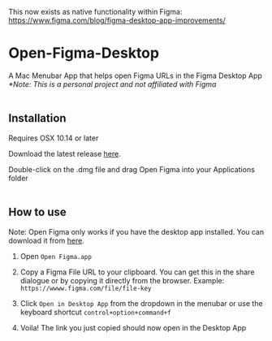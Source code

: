 This now exists as native functionality within Figma: https://www.figma.com/blog/figma-desktop-app-improvements/


# Open-Figma-Desktop
A Mac Menubar App that helps open Figma URLs in the Figma Desktop App
<br>
_*Note: This is a personal project and not affiliated with Figma_
<br>
<br>

## Installation

Requires OSX 10.14 or later

Download the latest release [here](https://github.com/neversitdull/Open-Figma-Desktop/releases). 

Double-click on the .dmg file and drag Open Figma into your Applications folder
<br>
<br>

## How to use
Note: Open Figma only works if you have the desktop app installed. You can download it from [here](https://www.figma.com/downloads/).

1. Open `Open Figma.app`

2. Copy a Figma File URL to your clipboard. You can get this in the share dialogue or by copying it directly from the browser.
Example: `https://wwww.figma.com/file/file-key`

3. Click `Open in Desktop App` from the dropdown in the menubar or use the keyboard shortcut `control+option+command+f`

4. Voila! The link you just copied should now open in the Desktop App


